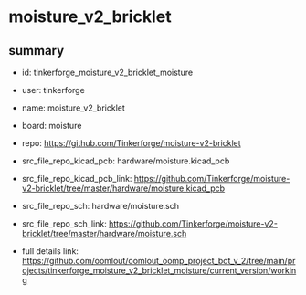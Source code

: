 # moisture_v2_bricklet
 
## summary 
* id: tinkerforge_moisture_v2_bricklet_moisture
* user: tinkerforge
* name: moisture_v2_bricklet
* board: moisture
* repo: https://github.com/Tinkerforge/moisture-v2-bricklet
* src_file_repo_kicad_pcb: hardware/moisture.kicad_pcb
* src_file_repo_kicad_pcb_link: https://github.com/Tinkerforge/moisture-v2-bricklet/tree/master/hardware/moisture.kicad_pcb


* src_file_repo_sch: hardware/moisture.sch
* src_file_repo_sch_link: https://github.com/Tinkerforge/moisture-v2-bricklet/tree/master/hardware/moisture.sch
* full details link: https://github.com/oomlout/oomlout_oomp_project_bot_v_2/tree/main/projects/tinkerforge_moisture_v2_bricklet_moisture/current_version/working  







